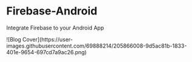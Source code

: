 # Firebase-Android
Integrate Firebase to your Android App
<p>
  ![Blog Cover](https://user-images.githubusercontent.com/69888214/205866008-9d5ac81b-1833-401e-9654-697cd7a9ac26.png)
</p>
